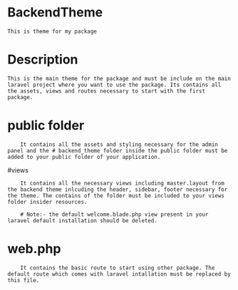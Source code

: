 # BackendTheme
	This is theme for my package

# Description
		
	This is the main theme for the package and must be include on the main laravel project where you want to use the package. Its contains all the assets, views and routes necessary to start with the first package.

# public folder

		It contains all the assets and styling necessary for the admin panel and the # backend_theme folder inside the public folder must be added to your public folder of your application.

#views
		
		It contains all the necessary views including master.layout from the backend theme inlcuding the header, sidebar, footer necessary for the theme. The contains of the folder must be included to your views folder insider resources. 

		# Note:- the default welcome.blade.php view present in your laravel default installation should be deleted.

# web.php
		
		It contains the basic route to start using other package. The default route which comes with laravel intallation must be replaced by this file.




